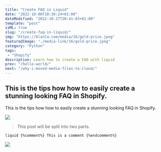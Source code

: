 ```yaml
---
title: "Create FAQ in Liquid"
date: "2022-10-08T18:30:24+01:00"
dateModified: "2022-10-27T20:41:03+01:00"
template: "post"
isML: true
slug: "/create-faq-in-liquid/"
img: "https://blanla.com/media/16/gold-price.jpeg"
featuredImage: "./media-link/16/gold-price.jpeg"
category: "Python"
tags:
 - "Shopify"
description: Learn how to create a FAQ with liquid
prev: "/hello-world/"
next: "/why-i-moved-media-files-to-cloud/"
---
```

## This is the tips how how to easily create a stunning looking FAQ in Shopify.

This is the tips how how to easily create a stunning looking FAQ in Shopify. 

![](./media-link/16/gold-price.jpeg)

>This post will be split into two parts. 

```liquid {%comment%} This is a comment {%endcomment%} ```
<br/>

[![](https://images.unsplash.com/photo-1665153856945-1ab42f6c6d96?ixlib=rb-1.2.1&ixid=MnwxMjA3fDB8MHxwaG90by1wYWdlfHx8fGVufDB8fHx8&auto=format&fit=crop&w=1887&q=80)](http:/https://images.unsplash.com/photo-1665153856945-1ab42f6c6d96?ixlib=rb-1.2.1&ixid=MnwxMjA3fDB8MHxwaG90by1wYWdlfHx8fGVufDB8fHx8&auto=format&fit=crop&w=1887&q=80)
  
    